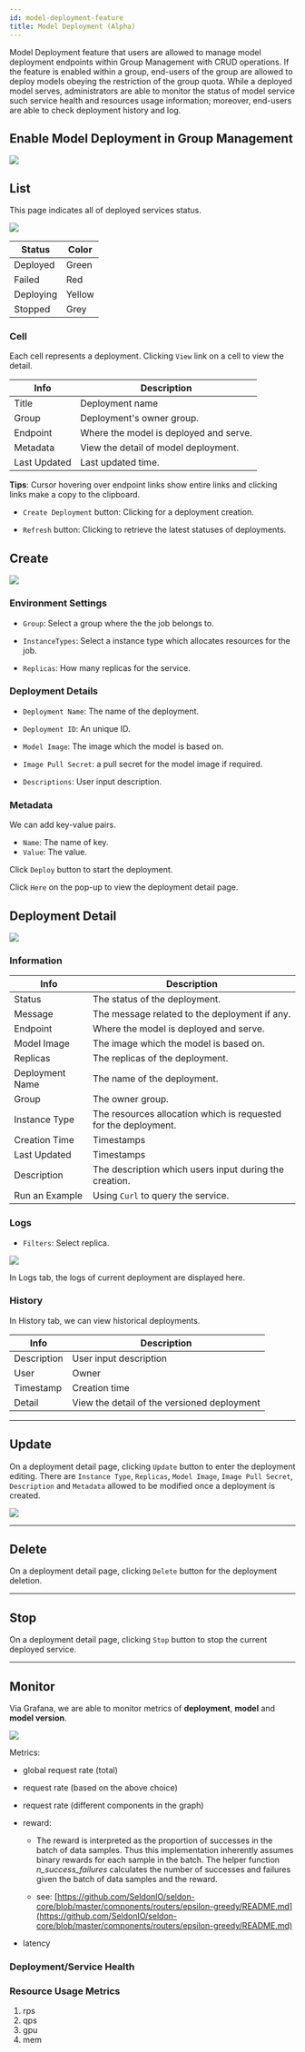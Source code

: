 ```yaml
---
id: model-deployment-feature
title: Model Deployment (Alpha)
---
```


Model Deployment feature that users are allowed to manage model deployment endpoints within Group Management with CRUD operations. If the feature is enabled within a group, end-users of the group are allowed to deploy models obeying the restriction of the group quota. While a deployed model serves, administrators are able to monitor the status of model service such service health and resources usage information; moreover, end-users are able to check deployment history and log.

## Enable Model Deployment in Group Management

![](assets/mdeploy_enable.png)

## List

This page indicates all of deployed services status.

![](assets/mdeploy_grid.png)

|Status   |Color|
|---------|-----|
|Deployed |Green |
|Failed   |Red   |
|Deploying|Yellow|
|Stopped  |Grey  |

### Cell

Each cell represents a deployment. Clicking `View` link on a cell to view the detail.

|Info        |Description|
|------------|-----------|
|Title       | Deployment name|
|Group       | Deployment's owner group.|
|Endpoint    | Where the model is deployed and serve.|
|Metadata    | View the detail of model deployment.|
|Last Updated| Last updated time.|

**Tips**: Cursor hovering over endpoint links show entire links and clicking links make a copy to the clipboard.

+ `Create Deployment` button: Clicking for a deployment creation.

+ `Refresh` button: Clicking to retrieve the latest statuses of deployments.
  
## Create

![](assets/mdeploy_create.png)

### Environment Settings

+ `Group`: Select a group where the the job belongs to.

+ `InstanceTypes`: Select a instance type which allocates resources for the job.

+ `Replicas`: How many replicas for the service.

### Deployment Details

+ `Deployment Name`: The name of the deployment.

+ `Deployment ID`: An unique ID.

+ `Model Image`: The image which the model is based on.

+ `Image Pull Secret`: a pull secret for the model image if required.

+ `Descriptions`: User input description.

### Metadata

We can add key-value pairs.

+ `Name`: The name of key.
+ `Value`: The value.

Click `Deploy` button to start the deployment.

Click `Here` on the pop-up to view the deployment detail page.

## Deployment Detail

![](assets/mdeploy_detail.png)

### Information

|Info           |Description|
|---------------|-----------|
|Status         |The status of the deployment.|
|Message        |The message related to the deployment if any.|
|Endpoint       |Where the model is deployed and serve.|
|Model Image    |The image which the model is based on.|
|Replicas       |The replicas of the deployment.|
|Deployment Name|The name of the deployment.|
|Group          |The owner group.|
|Instance Type  |The resources allocation which is requested for the deployment.|
|Creation Time  |Timestamps|
|Last Updated    |Timestamps|
|Description    |The description which users input during the creation. |
|Run an Example |Using `Curl` to query the service.|


### Logs

+ `Filters`: Select replica.

![](assets/mdeploy_log.png)

In Logs tab, the logs of current deployment are displayed here.

### History

In History tab, we can view historical deployments.

| Info   | Description     |
|---------------|----------|
| Description   | User input description |
| User          | Owner |
| Timestamp     | Creation time|
| Detail        | View the detail of the versioned deployment |


---

## Update

On a deployment detail page, clicking `Update` button to enter the deployment editing.
There are `Instance Type`, `Replicas`, `Model Image`, `Image Pull Secret`, `Description` and `Metadata` allowed to be modified once a deployment is created.

![](assets/mdeploy_update.png)

---

## Delete

On a deployment detail page, clicking `Delete` button for the deployment deletion.

---

## Stop

On a deployment detail page, clicking `Stop` button to stop the current deployed service.

---

## Monitor

Via Grafana, we are able to monitor metrics of **deployment**, **model** and **model version**.

![](assets/mdeploy_grafana.png)

Metrics:

+ global request rate (total)

+ request rate (based on the above choice)

+ request rate (different components in the graph)

+ reward:

    + The reward is interpreted as the proportion of successes in the batch of data samples. Thus this implementation inherently assumes binary rewards for each sample in the batch. The helper function *n_success_failures* calculates the number of successes and failures given the batch of data samples and the reward.

    + see: [https://github.com/SeldonIO/seldon-core/blob/master/components/routers/epsilon-greedy/README.md](https://github.com/SeldonIO/seldon-core/blob/master/components/routers/epsilon-greedy/README.md)

+ latency


### Deployment/Service Health

### Resource Usage Metrics

1. rps
2. qps
3. gpu
4. mem
